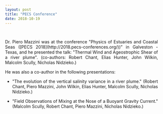 ```yaml
---
layout: post
title: "PECS Conference"
date: 2018-10-19
---
```


<br>

<div style="text-align:justify" markdown="1">

<p> Dr. Piero Mazzini was at the conference "Physics of Estuaries and Coastal Seas ([PECS 2018](http://2018.pecs-conferences.org/))” in Galveston - Texas, and he presented the talk: "Thermal Wind and Ageostrophic Shear of a river plume". (co-authors: Robert Chant, Elias Hunter, John Wilkin, Malcolm Scully, Nicholas Nidzieko.) </p>

He was also a co-author in the following presentations:

- "The evolution of the vertical salinity variance in a river plume." (Robert Chant, Piero Mazzini, John Wilkin, Elias Hunter, Malcolm Scully, Nicholas Nidzieko.)

- "Field Observations of Mixing at the Nose of a Buoyant Gravity Current." (Malcolm Scully, Robert Chant, Piero Mazzini, Nicholas Nidzieko.)

</div>
